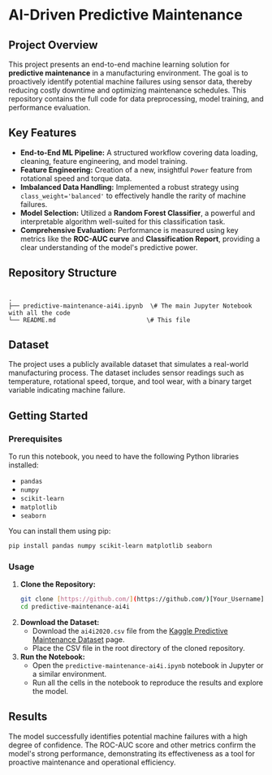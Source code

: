 
# AI-Driven Predictive Maintenance

## Project Overview
This project presents an end-to-end machine learning solution for **predictive maintenance** in a manufacturing environment. The goal is to proactively identify potential machine failures using sensor data, thereby reducing costly downtime and optimizing maintenance schedules. This repository contains the full code for data preprocessing, model training, and performance evaluation.

## Key Features
- **End-to-End ML Pipeline:** A structured workflow covering data loading, cleaning, feature engineering, and model training.
- **Feature Engineering:** Creation of a new, insightful `Power` feature from rotational speed and torque data.
- **Imbalanced Data Handling:** Implemented a robust strategy using `class_weight='balanced'` to effectively handle the rarity of machine failures.
- **Model Selection:** Utilized a **Random Forest Classifier**, a powerful and interpretable algorithm well-suited for this classification task.
- **Comprehensive Evaluation:** Performance is measured using key metrics like the **ROC-AUC curve** and **Classification Report**, providing a clear understanding of the model's predictive power.

## Repository Structure
```

.
├── predictive-maintenance-ai4i.ipynb  \# The main Jupyter Notebook with all the code
└── README.md                         \# This file

````

## Dataset
The project uses a publicly available dataset that simulates a real-world manufacturing process. The dataset includes sensor readings such as temperature, rotational speed, torque, and tool wear, with a binary target variable indicating machine failure.

## Getting Started

### Prerequisites
To run this notebook, you need to have the following Python libraries installed:
- `pandas`
- `numpy`
- `scikit-learn`
- `matplotlib`
- `seaborn`

You can install them using pip:
```bash
pip install pandas numpy scikit-learn matplotlib seaborn
````

### Usage

1.  **Clone the Repository:**
    ```bash
    git clone [https://github.com/](https://github.com/)[Your_Username]/predictive-maintenance-ai4i.git
    cd predictive-maintenance-ai4i
    ```
2.  **Download the Dataset:**
      - Download the `ai4i2020.csv` file from the [Kaggle Predictive Maintenance Dataset](https://www.kaggle.com/datasets/stephanmatzka/predictive-maintenance-dataset-ai4i-2020) page.
      - Place the CSV file in the root directory of the cloned repository.
3.  **Run the Notebook:**
      - Open the `predictive-maintenance-ai4i.ipynb` notebook in Jupyter or a similar environment.
      - Run all the cells in the notebook to reproduce the results and explore the model.

## Results

The model successfully identifies potential machine failures with a high degree of confidence. The ROC-AUC score and other metrics confirm the model's strong performance, demonstrating its effectiveness as a tool for proactive maintenance and operational efficiency.


```
